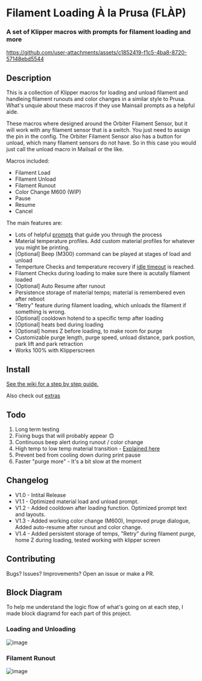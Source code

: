 
# Filament Loading À la Prusa (FLÀP) 

### A set of Klipper macros with prompts for filament loading and more

https://github.com/user-attachments/assets/c1852419-f1c5-4ba8-8720-57148ebd5544

## Description
This is a collection of Klipper macros for loading and unload filament and handleing filament runouts and color changes in a similar style to Prusa.
What's unquie about these macros if they use Mainsail prompts as a helpful aide.

These macros where designed around the Orbiter Filament Sensor, but it will work with any filament sensor that is a switch. You just need to assign the pin in the config. The  Orbiter Filament Sensor also has a button for unload, which many filament sensors do not have. So in this case you would just call the unload macro in Mailsail or the like. 

Macros included:

- Filament Load
- FIlament Unload
- Filament Runout
- Color Change M600 (WIP)
- Pause
- Resume
- Cancel

The main features are:

- Lots of helpful [prompts](https://docs.mainsail.xyz/overview/features/macro-prompts) that guide you through the process
- Material temperature profiles. Add custom material profiles for whatever you might be printing.
- [Optional] Beep (M300) command can be played at stages of load and unload
- Temperture Checks and temperature recovery if [idle timeout](https://www.klipper3d.org/Config_Reference.html?h=idle#idle_timeout) is reached.
- Filament Checks during loading to make sure there is acutally filament loaded
- [Optional] Auto Resume after runout
- Persistence storage of material temps; material is remembered even after reboot
- "Retry" feature during filament loading, which unloads the filament if something is wrong.
- [Optional] cooldown hotend to a specific temp after loading
- [Optional] heats bed during loading
- [Optional] homes Z before loading, to make room for purge
- Customizable purge length, purge speed, unload distance, park postion, park lift and park retraction
- Works 100% with Klipperscreen

## Install
[See the wiki for a step by step guide.](https://github.com/spooknik/FLAP/wiki/Installation)

Also check out [extras](https://github.com/spooknik/FLAP/wiki/Extras)

## Todo
1. Long term testing
3. Fixing bugs that will probably appear 🙃
4. Continuous beep alert during runout / color change
5. High temp to low temp material transition - [Explained here](https://www.reddit.com/r/klippers/comments/1ee8ewb/comment/lgfh9ue/?utm_source=share&utm_medium=web3x&utm_name=web3xcss&utm_term=1&utm_content=share_button)
6. Prevent bed from cooling down during print pause
7. Faster "purge more" - It's a bit slow at the moment

## Changelog
- V1.0 - Intital Release
- V1.1 - Optimized material load and unload prompt.
- V1.2 - Added cooldown after loading function. Optimized prompt text and layouts.
- V1.3 - Added working color change (M600), Improved pruge dialogue, Added auto-resume after runout and color change.
- V1.4 - Added persistent storage of temps, "Retry" during filament purge, home Z during loading, tested working with klipper screen

## Contributing
Bugs? Issues? Improvements? Open an issue or make a PR. 

## Block Diagram
To help me understand the logic flow of what's going on at each step, I made block diagramd for each part of this project. 

### Loading and Unloading
![image](https://github.com/user-attachments/assets/5da8dd4b-1e0e-4c7b-b940-a42cfb83c0fc)

### Filament Runout
![image](https://github.com/user-attachments/assets/29a81ef2-a647-4c7f-974f-f8135eea212e)





